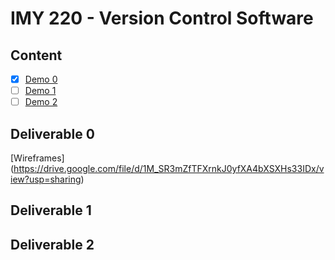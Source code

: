 # IMY 220 - Version Control Software

## Content
- [x] [Demo 0](#deliverable-0)
- [ ] [Demo 1](#deliverable-1)
- [ ] [Demo 2](#deliverable-2)

## Deliverable 0

[Wireframes]
(https://drive.google.com/file/d/1M_SR3mZfTFXrnkJ0yfXA4bXSXHs33IDx/view?usp=sharing)
## Deliverable 1

## Deliverable 2
